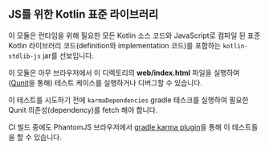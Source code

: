 ## JS를 위한 Kotlin 표준 라이브러리

이 모듈은 런타임을 위해 필요한 모든 Kotlin 소스 코드와 JavaScript로 컴파일 된 표준 Kotlin 라이브러리 코드(definition와 implementation 코드)를 포함하는 `kotlin-stdlib-js` jar를 선보입니다.

이 모듈은 아무 브라우저에서 이 디렉토리의 **web/index.html** 파일을 실행하여 ([Qunit](http://qunitjs.com/)을 통해) 테스트 케이스를 실행하거나 디버그할 수 있습니다.

이 테스트를 시도하기 전에 `karmaDependencies` gradle 태스크를 실행하여 필요한 Qunit 의존성(dependency)를 fetch 해야 합니다.

CI 빌드 중에도 PhantomJS 브라우저에서 [gradle karma plugin](https://github.com/craigburke/karma-gradle)을 통해 이 테스트들을 할 수 있습니다.